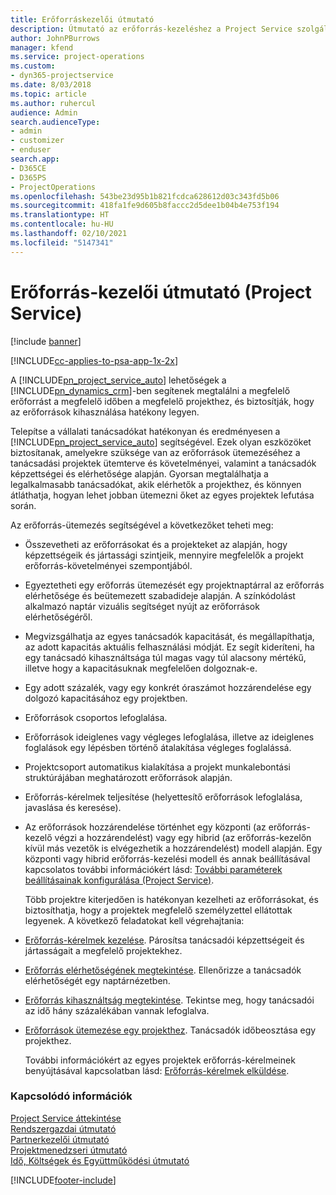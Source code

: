 ```yaml
---
title: Erőforráskezelői útmutató
description: Útmutató az erőforrás-kezeléshez a Project Service szolgáltatásban
author: JohnPBurrows
manager: kfend
ms.service: project-operations
ms.custom:
- dyn365-projectservice
ms.date: 8/03/2018
ms.topic: article
ms.author: ruhercul
audience: Admin
search.audienceType:
- admin
- customizer
- enduser
search.app:
- D365CE
- D365PS
- ProjectOperations
ms.openlocfilehash: 543be23d95b1b821fcdca628612d03c343fd5b06
ms.sourcegitcommit: 418fa1fe9d605b8faccc2d5dee1b04b4e753f194
ms.translationtype: HT
ms.contentlocale: hu-HU
ms.lasthandoff: 02/10/2021
ms.locfileid: "5147341"
---
```

# <a name="resource-manager-guide-project-service"></a>Erőforrás-kezelői útmutató (Project Service)

[!include [banner](../includes/psa-now-project-operations.md)]

[!INCLUDE[cc-applies-to-psa-app-1x-2x](../includes/cc-applies-to-psa-app-1x-2x.md)]

A [!INCLUDE[pn_project_service_auto](../includes/pn-project-service-auto.md)] lehetőségek a [!INCLUDE[pn_dynamics_crm](../includes/pn-dynamics-crm.md)]-ben segítenek megtalálni a megfelelő erőforrást a megfelelő időben a megfelelő projekthez, és biztosítják, hogy az erőforrások kihasználása hatékony legyen.  
  
 Telepítse a vállalati tanácsadókat hatékonyan és eredményesen a [!INCLUDE[pn_project_service_auto](../includes/pn-project-service-auto.md)] segítségével. Ezek olyan eszközöket biztosítanak, amelyekre szüksége van az erőforrások ütemezéséhez a tanácsadási projektek ütemterve és követelményei, valamint a tanácsadók képzettségei és elérhetősége alapján. Gyorsan megtalálhatja a legalkalmasabb tanácsadókat, akik elérhetők a projekthez, és könnyen átláthatja, hogyan lehet jobban ütemezni őket az egyes projektek lefutása során.  
  
 Az erőforrás-ütemezés segítségével a következőket teheti meg:  
  
- Összevetheti az erőforrásokat és a projekteket az alapján, hogy képzettségeik és jártassági szintjeik, mennyire megfelelők a projekt erőforrás-követelményei szempontjából.  
  
- Egyeztetheti egy erőforrás ütemezését egy projektnaptárral az erőforrás elérhetősége és beütemezett szabadideje alapján. A színkódolást alkalmazó naptár vizuális segítséget nyújt az erőforrások elérhetőségéről.  
  
- Megvizsgálhatja az egyes tanácsadók kapacitását, és megállapíthatja, az adott kapacitás aktuális felhasználási módját. Ez segít kideríteni, ha egy tanácsadó kihasználtsága túl magas vagy túl alacsony mértékű, illetve hogy a kapacitásuknak megfelelően dolgoznak-e.  
  
- Egy adott százalék, vagy egy konkrét óraszámot hozzárendelése egy dolgozó kapacitásához egy projektben.  
  
- Erőforrások csoportos lefoglalása.  
  
- Erőforrások ideiglenes vagy végleges lefoglalása, illetve az ideiglenes foglalások egy lépésben történő átalakítása végleges foglalássá.  
  
- Projektcsoport automatikus kialakítása a projekt munkalebontási struktúrájában meghatározott erőforrások alapján.  
  
- Erőforrás-kérelmek teljesítése (helyettesítő erőforrások lefoglalása, javaslása és keresése).  
  
- Az erőforrások hozzárendelése történhet egy központi (az erőforrás-kezelő végzi a hozzárendelést) vagy egy hibrid (az erőforrás-kezelőn kívül más vezetők is elvégezhetik a hozzárendelést) modell alapján. Egy központi vagy hibrid erőforrás-kezelési modell és annak beállításával kapcsolatos további információkért lásd: [További paraméterek beállításainak konfigurálása (Project Service)](../psa/configure-additional-parameters-settings.md).  
  
  Több projektre kiterjedően is hatékonyan kezelheti az erőforrásokat, és biztosíthatja, hogy a projektek megfelelő személyzettel ellátottak legyenek. A következő feladatokat kell végrehajtania:  
  
- [Erőforrás-kérelmek kezelése](../psa/manage-resource-requests.md). Párosítsa tanácsadói képzettségeit és jártasságait a megfelelő projektekhez.  
  
- [Erőforrás elérhetőségének megtekintése](../psa/view-resource-availability.md). Ellenőrizze a tanácsadók elérhetőségét egy naptárnézetben.  
  
- [Erőforrás kihasználtság megtekintése](../psa/view-resource-utilization.md). Tekintse meg, hogy tanácsadói az idő hány százalékában vannak lefoglalva.  
  
- [Erőforrások ütemezése egy projekthez](../psa/schedule-resources-project.md). Tanácsadók időbeosztása egy projekthez.  
  
  További információkért az egyes projektek erőforrás-kérelmeinek benyújtásával kapcsolatban lásd: [Erőforrás-kérelmek elküldése](../psa/submit-resource-requests.md).  
  
### <a name="see-also"></a>Kapcsolódó információk  
 [Project Service áttekintése](../psa/overview.md)   
 [Rendszergazdai útmutató](../psa/admin-guide.md)   
 [Partnerkezelői útmutató](../psa/account-manager-guide.md)   
 [Projektmenedzseri útmutató](../psa/project-manager-guide.md)   
 [Idő, Költségek és Együttműködési útmutató](../psa/time-expense-collaboration-guide.md)


[!INCLUDE[footer-include](../includes/footer-banner.md)]